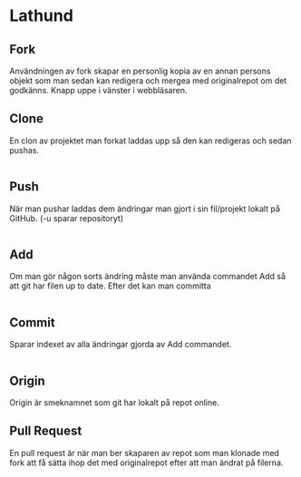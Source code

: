 # Lathund

## Fork
Användningen av fork skapar en personlig kopia av en annan persons objekt som man sedan kan redigera och mergea med originalrepot om det godkänns. Knapp uppe i vänster i webbläsaren.

## Clone
En clon av projektet man forkat laddas upp så den kan redigeras och sedan pushas.
```git clone https://github.com/YourUsername/REPO
```

## Push
När man pushar laddas dem ändringar man gjort i sin fil/projekt lokalt på GitHub. (-u sparar repositoryt)
```git push -u origin master
```

## Add
Om man gör någon sorts ändring måste man använda commandet Add så att git har filen up to date. Efter det kan man committa
```git add <Filename>
```

## Commit
Sparar indexet av alla ändringar gjorda av Add commandet.
```git commit -m "message"
```

## Origin
Origin är smeknamnet som git har lokalt på repot online.

## Pull Request
En pull request är när man ber skaparen av repot som man klonade med fork att få sätta ihop det med originalrepot efter att man ändrat på filerna.